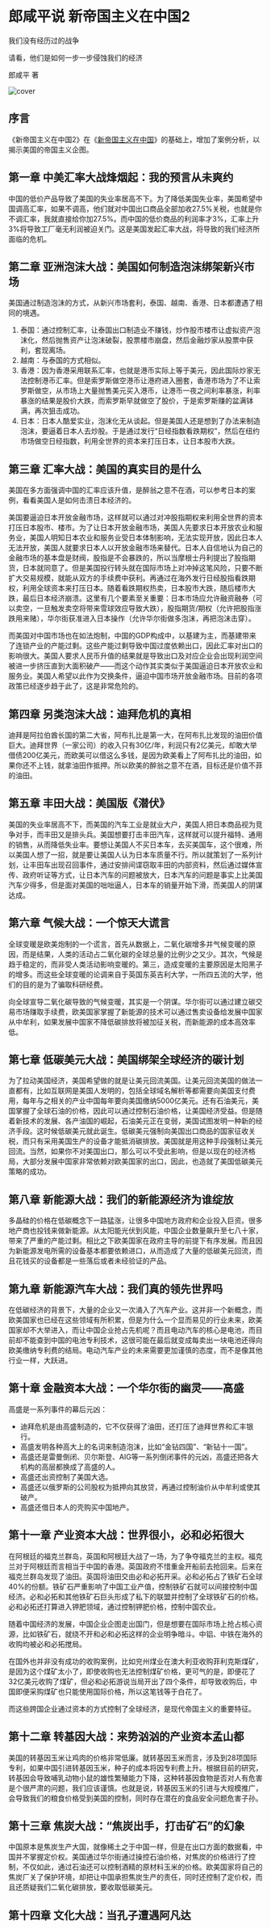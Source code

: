# 郎咸平说 新帝国主义在中国2

我们没有经历过的战争

请看，他们是如何一步一步侵蚀我们的经济

郎咸平 著

![cover](contents/wx-cover.png)

## 序言

《新帝国主义在中国2》在《[新帝国主义在中国](../郎咸平说-新帝国主义在中国/README.md)》的基础上，增加了案例分析，以揭示美国的帝国主义企图。

## 第一章 中美汇率大战烽烟起：我的预言从未爽约

中国的低价产品导致了美国的失业率居高不下。为了降低美国失业率，美国希望中国调高汇率，如果不调高，他们就对中国出口商品全部加收27.5%关税，也就是你不调汇率，我就直接给你加27.5%。而中国的低价商品的利润率才3%，汇率上升3%将导致工厂毫无利润被迫关门。这是美国发起汇率大战，将导致的我们经济所面临的危机。

## 第二章 亚洲泡沫大战：美国如何制造泡沫绑架新兴市场

美国通过制造泡沫的方式，从新兴市场套利，泰国、越南、香港、日本都遭遇了相同的境遇。

1. 泰国：通过控制汇率，让泰国出口制造业不赚钱，炒作股市楼市让虚拟资产泡沫化，然后抛售资产让泡沫破裂，股票楼市崩盘，然后金融炒家从股票中获利，套现离场。
2. 越南：与泰国的方式相似。
3. 香港：因为香港采用联系汇率，也就是港币实际上等于美元，因此国际炒家无法控制港币汇率。但是索罗斯做空港币让港府进入圈套，香港市场为了不让索罗斯做空，从市场上大量抛售美元买入港币，让港币一夜之间利率暴涨，利率暴涨的结果是股价大跌，而索罗斯早就做空了股价，于是索罗斯赚的盆满钵满，再次狙击成功。
4. 日本：日本人酷爱实业，泡沫化无从谈起。但是美国人还是想到了办法来制造泡沫，要逼着日本人去炒股。于是通过发行“日经指数看跌期权”，然后在纽约市场做空日经指数，利用全世界的资本来打压日本，让日本股市大跌。

## 第三章 汇率大战：美国的真实目的是什么

美国在多方面强调中国的汇率应该升值，是醉翁之意不在酒，可以参考日本的案例，看看美国人是如何击溃日本经济的。

美国要逼迫日本开放金融市场，这样就可以通过对冲股指期权来利用全世界的资本打压日本股市、楼市。为了让日本开放金融市场，美国人先要求日本开放农业和服务业，美国人明知日本农业和服务业受日本体制影响，无法实现开放，因此日本人无法开放，美国人就要求日本人以开放金融市场来替代。日本人自信地认为自己的金融市场的基本盘是财阀，股指是不会暴跌的，所以当摩根士丹利提出了股指期货，日本就同意了。但是美国投行转头就在国际市场上对冲掉这笔风险，只要不断扩大交易规模，就能从双方的手续费中获利。再通过在海外发行日经股指看跌期权，利用全球资本来打压日本。随着看跌期权热卖，日本股市大跌，随后楼市大跌，最后日本经济崩溃。这里有几个要素至关重要：日本市场应允许融资融券（可以卖空，一旦触发卖空将带来雪球效应导致大跌），股指期货/期权（允许把股指涨跌用来赌），华尔街获准进入日本操作（允许华尔街做多泡沫，再把泡沫击穿）。

而美国对中国市场也在如法炮制，中国的GDP构成中，以基建为主，而基建带来了连锁产业的产能过剩。这些产能过剩导致中国过度依赖出口，因此汇率对出口的影响很大。美国人要求人民币升值的结果就是导致出口及对应企业会出现利润空间被进一步挤压直到大面积破产——而这个动作其实类似于美国逼迫日本开放农业和服务业。美国人希望以此作为交换条件，逼迫中国市场开放金融市场。目前的各项政策已经逐步趋于此了，这是非常危险的。

## 第四章 另类泡沫大战：迪拜危机的真相

迪拜是阿拉伯酋长国的第二大省，阿布扎比是第一大，在阿布扎比发现的油田价值巨大。迪拜世界（一家公司）的收入只有30亿/年，利润只有2亿美元，却敢大举借债200亿美元，而欧美可以借这么多钱，是因为欧美看上了阿布扎比的油田，如果你还不上钱，就拿油田作抵押。所以欧美的醉翁之意不在酒，目标还是价值不菲的油田。

## 第五章 丰田大战：美国版《潜伏》

美国的失业率居高不下，而美国的汽车工业是就业大户，美国人把日本商品视为竞争对手，而丰田又是排头兵。美国想要打击丰田汽车，这样就可以提升福特、通用的销售，从而降低失业率。要想让美国人不买日本车，去买美国车，这个很难，所以美国人想了一招，就是要让美国人认为日本车质量不行。所以就策划了一系列计划，让丰田车出现召回事件，通过安排间谍窃取丰田的内部资料，然后通过媒体宣传、政府听证等方式，让日本汽车的问题被放大，日本汽车的问题是事实上比美国汽车少得多，但是面对美国的咄咄逼人，日本车的销量开始下滑，而美国人的阴谋达成。

## 第六章 气候大战：一个惊天大谎言

全球变暖是欧美炮制的一个谎言，首先从数据上，二氧化碳增多并气候变暖的原因，而是结果，人类的活动占二氧化碳的全球总量的比例少之又少。其次，气候是趋于稳定的，而非受人类活动影响变暖的。第三，造成变暖的主要原因是太阳黑子的增多。而这些全球变暖的论调来自于英国东英吉利大学，一所四五流的大学，他们的目的是为了骗取科研经费。

向全球宣导二氧化碳导致的气候变暖，其实是一个阴谋。华尔街可以通过建立碳交易市场赚取手续费，欧美国家掌握了新能源的技术可以通过售卖设备给发展中国家从中牟利，如果发展中国家不降低碳排放将被加征关税，而新能源的成本高效率低。

## 第七章 低碳美元大战：美国绑架全球经济的碳计划

为了拉动美国经济，美国希望做的就是让美元回流美国。让美元回流美国的做法一直都有，比如互联网是美国人发明的，包括全球域名解析等都需要向美国支付费用，每年与之相关的产业中国每年要向美国缴纳5000亿美元。还有石油美元，美国掌握了全球石油的价格，因此可以通过控制石油价格，让美国经济受益。但是随着新技术的发展、各产油国的崛起，石油美元正在变弱，美国试图发明一种新的经济手段。这时候低碳美元就此诞生。低碳美元强制向美国出口商品的国家征收关税，而只有采用美国生产的设备才能抵消碳排放。美国就是用这种手段强制让美元回流。当然，如果你不对美国出口，那么可以不受此影响，但是以现在的经济格局，大部分发展中国家非常依赖对欧美国家的出口，因此，也造就了美国低碳美元策略的成功。

## 第八章 新能源大战：我们的新能源经济为谁绽放

多晶硅的价格在低碳概念下一路猛涨，让很多中国地方政府和企业投入巨资。很多地产商也投钱来做新能源。从太阳能光伏到风能，中国企业数量飙升至七八十家，带来了严重的产能过剩。相比之下欧美国家在政府主导的前提下有序发展。而且因为新能源发电所需的设备基本都要依赖进口，从而造成了大量的低碳美元回流，而且花钱买的设备都是一些落后或者未经验证的产品。

## 第九章 新能源汽车大战：我们真的领先世界吗

在低碳经济的背景下，大量的企业又一次涌入了汽车产业。这并非一个新概念，而欧美国家也已经在这些领域有所积累，但是为什么一个显而易见的行业未来，欧美国家却不大举进入，而让中国企业抢占先机呢？而且电动汽车的核心是电池，而目前却不能查到中国的电池专利技术，这很可能在最后就变成每卖出一块电池还得向欧美缴纳专利费的结局。电动汽车产业的未来需要更加谨慎的态度，而不是像其他行业一样，大跃进。

## 第十章 金融资本大战：一个华尔街的幽灵——高盛

高盛是一系列事件的幕后元凶：

- 迪拜危机是由高盛制造的，它不仅获得了油田，还打压了迪拜世界和汇丰银行。
- 高盛发明各种高大上的名词来制造泡沫，比如“金钻四国”、“新钻十一国”。
- 高盛还是雷曼倒闭、贝尔斯登、AIG等一系列倒闭事件的元凶，高盛还把各大机构的高层都换成了高盛的人。
- 高盛还出资控制了美国大选。
- 高盛还以俄罗斯的公司股权为抵押向其放贷，再通过控制油价从中牟利或使其破产。
- 高盛还借日本人的壳购买中国地产。

## 第十一章 产业资本大战：世界很小，必和必拓很大

在阿根廷的福克兰群岛，英国和阿根廷大战了一场，为了争夺福克兰的主权。福克兰对于阿根廷而言相当于中国的香港。英国政府不惜重金开船前去抢回来。后来在福克兰群岛发现了油田。英国将油田交由必和必拓开采。必和必拓占了铁矿石全球40%的份额。铁矿石严重影响了中国工业产值，控制铁矿石就可以间接控制中国经济。必和必拓和其他铁矿石巨头形成了私下的联盟并控制了全球铁矿石的价格。必和必拓还打算进入钾肥领域，通过控制钾肥价格，控制中国农业。

随着中国经济的发展，中国企业企图走出国门，但是想要在国际市场上抢占核心资源，比如铁矿石，就绕不开和必和必拓这样的企业明争暗斗。中铝、中铁在海外的收购均被必和必拓搅局。

在国外也并非没有成功的收购案例，比如兖州煤业在澳大利亚收购菲利克斯煤矿，是因为这个煤矿太小了，即使收购也无法控制煤矿价格，更可气的是，即便花了32亿美元收购了煤矿，但必和必拓游说当局开出了四个条件，却导致收购后，中国即便采购煤矿也只能使用国际价格，所以这笔钱等于白花了。

而这些跨国企业通过资本的方式控制了全球经济，是现代帝国主义的重要特征。

## 第十二章 转基因大战：来势汹汹的产业资本孟山都

美国的转基因玉米让鸡肉的价格非常低廉。就转基因玉米而言，涉及到28项国际专利，如果中国引进转基因玉米，种子的成本将因专利费上升。根据目前的研究，转基因会导致哺乳动物小鼠的雄性繁殖能力下降，这种转基因食物是否对人有危害是个很严肃的问题，我们应该谨慎。也就是说，转基因玉米的引进与大规模推广，会导致我们的粮食价格受到美国的控制，同时存在潜在的食品安全问题危害子孙。

## 第十三章 焦炭大战：“焦炭出手，打击矿石”的幻象

中国原本是焦炭生产大国，就像稀土之于中国一样，但是在出口方面的数据看，中国并不掌握定价权。美国通过华尔街通过操控石油价格，对焦炭的价格进行了控制，不仅如此，通过石油还可以控制酒精的原材料玉米的价格。欧美国家将自己的焦炭厂关了保护环境，却把让中国承担焦炭生产的责任，同时还控制了定价权，而且还质疑我们二氧化碳排放，要收取低碳美元。

## 第十四章 文化大战：当孔子遭遇阿凡达

